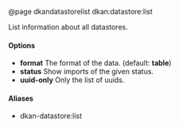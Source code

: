 @page dkandatastorelist dkan:datastore:list

List information about all datastores.

#### Options

- **format** The format of the data. (default: **table**)
- **status** Show imports of the given status.
- **uuid-only** Only the list of uuids.

#### Aliases

- dkan-datastore:list
